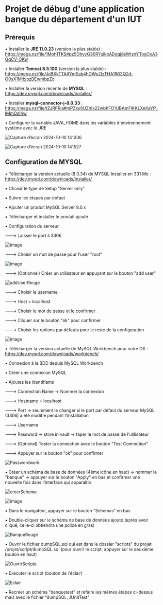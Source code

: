 # Projet de débug d'une application banque du département d'un IUT

## Prérequis

• Installer le **JRE 11.0.23** (version la plus stable) : https://mega.nz/file/1Moh1TKS#pz5OhyyG30RYulkoADggj8sWrznYTogOxA3GqCV-OKw

• Installer **Tomcat 8.5.100** (version la plus stable) : https://mega.nz/file/JdBXkTTA#YmSab4hDWu2IzTHA1R63Q2d-O0sX1MibjpzDEwmbpZo

• Installer la version récente de **MYSQL** : 
https://dev.mysql.com/downloads/installer/

• Installer **mysql-connector-j-8.0.33** : https://mega.nz/file/tZJRFRia#mPZxy6UZnlx22wbhFO1UBAmFlKKLXeKaYP_lMmQdIhw

• Configurer la variable JAVA_HOME dans les variables d'environnement système avec le JRE

![Capture d’écran 2024-10-10 141306](https://github.com/user-attachments/assets/c0674123-fcfc-40c5-a91d-d6ed1bc5448f)

![Capture d’écran 2024-10-10 141527](https://github.com/user-attachments/assets/c3e2578e-494a-4a78-8e1b-bd8ff27ee257)


## Configuration de MYSQL

• Télécharger la version actuelle (8.0.34) de MYSQL Installer en 331 Mo : https://dev.mysql.com/downloads/installer/

  ▪ Choisir le type de Setup "Server only"
 
  ▪ Suivre les étapes par défaut
 
  ▪ Ajouter un produit MySQL Server 8.0.x
 
  ▪ Télécharger et installer le produit ajouté
 
  ▪ Configuration du serveur
 
   ---> Laisser le port à 3306
  
   ![image](https://github.com/Raider472/QualiteDevTP/assets/60116030/7dde225f-04bb-46f3-ba13-15e2763937d0)
   
   ---> Choisir un mot de passe pour l'user "root"
  
   ![image](https://github.com/Raider472/QualiteDevTP/assets/60116030/dfdd1b83-5440-4128-b049-412e33f995d3)
      
   ---> (Optionnel) Créer un utilisateur en appuyant sur le bouton "add user"
  
   ![addUserRouge](https://github.com/Raider472/QualiteDevTP/assets/60116030/f68c01a9-fcee-48e0-94ea-630462310d6b)
      
   ---> Choisir le username
  
   ---> Host = localhost
  
   ---> Choisir le mot de passe et le confirmer
  
   ---> Cliquer sur le bouton "ok" pour confirmer
  
   ---> Choisir les options par défauts pour le reste de la configuration
   
   ![image](https://github.com/Raider472/QualiteDevTP/assets/60116030/337d5c99-bc0a-49ce-8b47-2989e924e504)


• Télécharger la version actuelle de MySQL Workbench pour votre OS : https://dev.mysql.com/downloads/workbench/

• Connexion à la BDD depuis MySQL Workbench

  ▪ Créer une connexion MySQL
  
  ▪ Ajoutez les identifiants
  
   ---> Connection Name -> Nommer la connexion
  
   ---> Hostname = localhost
  
   ---> Port -> seulement le changer si le port par défaut du serveur MySQL (3306) a été modifié pendant l'installation
  
   ---> Username
  
   ---> Password -> store in vault -> taper le mot de passe de l'utilisateur
  
   ---> (Optionel) Tester la connection avec le bouton "Test Connection"
  
   ---> Appuyer sur le bouton "ok" pour confirmer
  
   ![Passwordwork](https://github.com/Raider472/QualiteDevTP/assets/60116030/7737f7f7-c99b-430c-a5dc-5fa66fd6dd05)
    
  ▪ Créer un schéma de base de données (4ème icône en haut) -> nommer la "banque" -> appuyer sur le bouton "Apply" en bas et confirmer une nouvelle fois dans l'interface qui apparaîtra
  
  ![creerSchema](https://github.com/Raider472/QualiteDevTP/assets/60116030/050a4df3-5a33-4486-903f-fce473825c8d)
    
  ![image](https://github.com/Raider472/QualiteDevTP/assets/60116030/6b0315bc-a8e6-4631-b95f-783180dfb72e)
    
  ▪ Dans le navigateur, appuyer sur le bouton "Schemas" en bas
  
  ▪ Double-cliquer sur le schéma de base de données ajouté (après avoir cliqué, celle-ci obtiendra une police en gras)
  
  ![BanqueRouge](https://github.com/Raider472/QualiteDevTP/assets/60116030/dd3871b8-05a6-4b00-b523-0726eec239ff)
    
  ▪ Ouvrir le fichier dumpSQL.sql qui est dans le dossier "scripts" du projet /projet/script/dumpSQL.sql (pour ouvrir le script, appuyer sur le deuxième bouton en haut)
  
  ![OuvrirScripte](https://github.com/Raider472/QualiteDevTP/assets/60116030/77adb28e-f1fb-454b-9858-4c4f7cacfe38)
    
  ▪ Exécuter le script (bouton de l'éclair)
  
  ![Eclair](https://github.com/Raider472/QualiteDevTP/assets/60116030/8994f33e-c7c9-48f5-83a6-708025834c25)
    
  ▪ Recréer un schéma "banquetest" et refaire les mêmes étapes ci-dessus mais avec le fichier "dumpSQL_JUnitTest"

